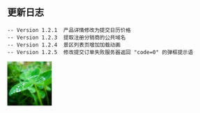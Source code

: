
## 更新日志 ##
```
-- Version 1.2.1  产品详情修改为提交日历价格
-- Version 1.2.3  提取注册分销商的公共域名
-- Version 1.2.4  景区列表页增加加载动画
-- Version 1.2.5  修改提交订单失败服务器返回 "code=0" 的弹框提示语

```



![Image text](./name.jpg)

